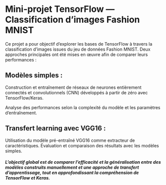 # Mini-projet TensorFlow — Classification d’images Fashion MNIST

Ce projet a pour objectif d’explorer les bases de TensorFlow à travers la classification d’images issues du jeu de données Fashion MNIST.
Deux approches principales ont été mises en œuvre afin de comparer leurs performances :

## Modèles simples :

Construction et entraînement de réseaux de neurones entièrement connectés et convolutionnels (CNN) développés à partir de zéro avec TensorFlow/Keras.

Analyse des performances selon la complexité du modèle et les paramètres d’entraînement.

## Transfert learning avec VGG16 :

Utilisation du modèle pré-entraîné VGG16 comme extracteur de caractéristiques.
Évaluation et comparaison des résultats avec les modèles simples.

##### L’objectif global est de comparer l’efficacité et la généralisation entre des modèles construits manuellement et une approche de transfert d’apprentissage, tout en approfondissant la compréhension de TensorFlow et Keras.
